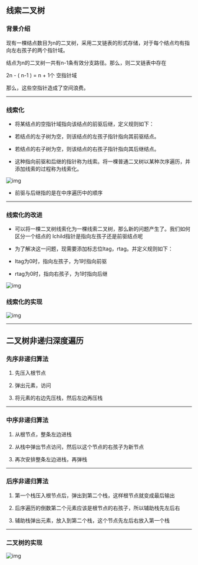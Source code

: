 ## 线索二叉树

### 背景介绍

现有一棵结点数目为n的二叉树，采⽤二叉链表的形式存储，对于每个结点均有指向左右孩子的两个指针域。

结点为n的二叉树一共有n-1条有效分支路径。那么，则二叉链表中存在

2n - ( n-1 ) = n + 1个 空指针域

那么，这些空指针造成了空间浪费。

---

### 线索化

-   将某结点的空指针域指向该结点的前驱后继，定义规则如下：
    

-   若结点的左子树为空，则该结点的左孩子指针指向其前驱结点。
    
-   若结点的右子树为空，则该结点的右孩子指针指向其后继结点。
    

-   这种指向前驱和后继的指针称为线索。将一棵普通二叉树以某种次序遍历，并添加线索的过程称为线索化。
    

![img](https://uploader.shimo.im/f/LYfXHwZWwB57INE5.png!thumbnail?accessToken=eyJhbGciOiJIUzI1NiIsImtpZCI6ImRlZmF1bHQiLCJ0eXAiOiJKV1QifQ.eyJleHAiOjE2ODE2MTgxNzksImZpbGVHVUlEIjoiMWxxN01teThZclV6d0FldyIsImlhdCI6MTY4MTYxNzg3OSwiaXNzIjoidXBsb2FkZXJfYWNjZXNzX3Jlc291cmNlIiwidXNlcklkIjo4MzU0MjM0M30.w6LIuB1Qj8TvcSu4eGWIZzYh5d8sFadYCBmFz6g_sps)

-   前驱与后继指的是在中序遍历中的顺序
    

---

### 线索化的改进

-   可以将一棵二叉树线索化为一棵线索二叉树，那么新的问题产⽣了。我们如何区分一个结点的 lchild指针是指向左孩子还是前驱结点呢
    
-   为了解决这一问题，现需要添加标志位ltag，rtag。并定义规则如下：
    

-   ltag为0时，指向左孩子，为1时指向前驱
    
-   rtag为0时，指向右孩子，为1时指向后继
    

![img](https://uploader.shimo.im/f/7UOgAiGd0i7MTHu9.png!thumbnail?accessToken=eyJhbGciOiJIUzI1NiIsImtpZCI6ImRlZmF1bHQiLCJ0eXAiOiJKV1QifQ.eyJleHAiOjE2ODE2MTgxNzksImZpbGVHVUlEIjoiMWxxN01teThZclV6d0FldyIsImlhdCI6MTY4MTYxNzg3OSwiaXNzIjoidXBsb2FkZXJfYWNjZXNzX3Jlc291cmNlIiwidXNlcklkIjo4MzU0MjM0M30.w6LIuB1Qj8TvcSu4eGWIZzYh5d8sFadYCBmFz6g_sps)

### 线索化的实现

![img](https://uploader.shimo.im/f/H2ghFUNFEQdJQHxY.png!thumbnail?accessToken=eyJhbGciOiJIUzI1NiIsImtpZCI6ImRlZmF1bHQiLCJ0eXAiOiJKV1QifQ.eyJleHAiOjE2ODE2MTgxNzksImZpbGVHVUlEIjoiMWxxN01teThZclV6d0FldyIsImlhdCI6MTY4MTYxNzg3OSwiaXNzIjoidXBsb2FkZXJfYWNjZXNzX3Jlc291cmNlIiwidXNlcklkIjo4MzU0MjM0M30.w6LIuB1Qj8TvcSu4eGWIZzYh5d8sFadYCBmFz6g_sps)

---

## 二叉树非递归深度遍历

### 先序非递归算法

1.  先压入根节点
    
2.  弹出元素，访问
    
3.  将元素的右边先压栈，然后左边再压栈
    

---

### 中序非递归算法

1.  从根节点，整条左边进栈
    
2.  从栈中弹出节点访问，然后以这个节点的右孩子为新节点
    
3.  再次安排整条左边进栈，再弹栈
    

---

### 后序非递归算法

1.  第一个栈压入根节点后，弹出到第二个栈，这样根节点就变成最后输出
    
2.  后序遍历的倒数第二个元素应该是根节点的右孩子，所以辅助栈先左后右
    
3.  辅助栈弹出元素，放入到第二个栈，这个节点先左后右放入第一个栈
    

---

### 二叉树的实现

![img](https://uploader.shimo.im/f/5SJJuuZY3EcCAlfN.png!thumbnail?accessToken=eyJhbGciOiJIUzI1NiIsImtpZCI6ImRlZmF1bHQiLCJ0eXAiOiJKV1QifQ.eyJleHAiOjE2ODE2MTgxNzksImZpbGVHVUlEIjoiMWxxN01teThZclV6d0FldyIsImlhdCI6MTY4MTYxNzg3OSwiaXNzIjoidXBsb2FkZXJfYWNjZXNzX3Jlc291cmNlIiwidXNlcklkIjo4MzU0MjM0M30.w6LIuB1Qj8TvcSu4eGWIZzYh5d8sFadYCBmFz6g_sps)